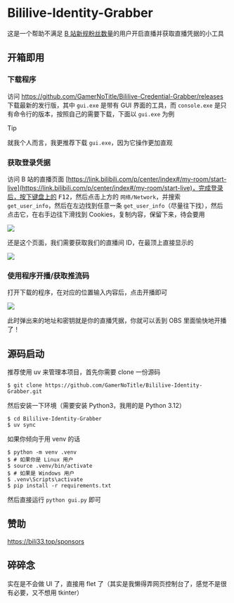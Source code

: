 # Bililive-Identity-Grabber

这是一个帮助不满足 [B 站新规粉丝数量](https://link.bilibili.com/p/eden/news#/newsdetail?id=4516)的用户开启直播并获取直播凭据的小工具

## 开箱即用

### 下载程序

访问 https://github.com/GamerNoTitle/Bililive-Credential-Grabber/releases 下载最新的发行版，其中 `gui.exe` 是带有 GUI 界面的工具，而 `console.exe` 是只有命令行的版本，按照自己的需要下载，下面以 `gui.exe` 为例

> [!Tip]
>
> 就我个人而言，我更推荐下载 `gui.exe`，因为它操作更加直观

### 获取登录凭据

访问 B 站的直播页面 [https://link.bilibili.com/p/center/index#/my-room/start-live](https://link.bilibili.com/p/center/index#/my-room/start-live)，完成登录后，按下键盘上的 <kbd>F12</kbd>，然后点击上方的 `网络/Network`，并搜索 `get_user_info`，然后在左边找到任意一条 `get_user_info`（尽量往下找），然后点击它，在右手边往下滑找到 Cookies，复制内容，保留下来，待会要用

![](https://cdn.jsdelivr.net/gh/GamerNoTitle/Bililive-Credential-Grabber@master/img/msedge_TNBFhTIA7i.png)

还是这个页面，我们需要获取我们的直播间 ID，在最顶上直接显示的

![](https://cdn.jsdelivr.net/gh/GamerNoTitle/Bililive-Credential-Grabber@master/img/msedge_YAPXAUPOxR.png)

### 使用程序开播/获取推流码

打开下载的程序，在对应的位置输入内容后，点击开播即可

![](https://cdn.jsdelivr.net/gh/GamerNoTitle/Bililive-Credential-Grabber@master/img/flet_N6tYCAz1z0.png)

此时弹出来的地址和密钥就是你的直播凭据，你就可以丢到 OBS 里面愉快地开播了！

## 源码启动

推荐使用 uv 来管理本项目，首先你需要 clone 一份源码

```shell
$ git clone https://github.com/GamerNoTitle/Bililive-Identity-Grabber.git
```

然后安装一下环境（需要安装 Python3，我用的是 Python 3.12）

```shell
$ cd Bililive-Identity-Grabber
$ uv sync
```

如果你倾向于用 venv 的话

```shell
$ python -m venv .venv
$ # 如果你是 Linux 用户
$ source .venv/bin/activate
$ # 如果是 Windows 用户
$ .venv\Scripts\activate
$ pip install -r requirements.txt
```

然后直接运行 `python gui.py` 即可

## 赞助

https://bili33.top/sponsors


## 碎碎念

实在是不会做 UI 了，直接用 flet 了（其实是我懒得弄网页控制台了，感觉不是很有必要，又不想用 tkinter）